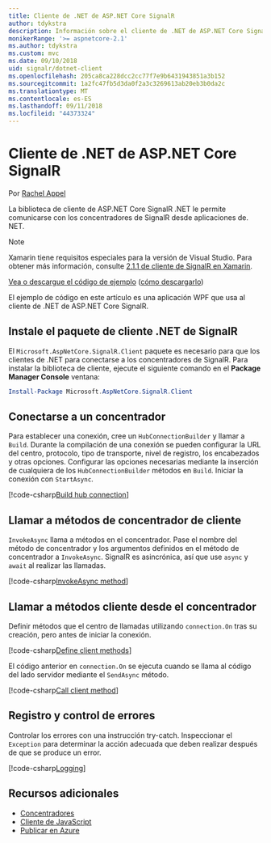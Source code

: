 ```yaml
---
title: Cliente de .NET de ASP.NET Core SignalR
author: tdykstra
description: Información sobre el cliente de .NET de ASP.NET Core SignalR
monikerRange: '>= aspnetcore-2.1'
ms.author: tdykstra
ms.custom: mvc
ms.date: 09/10/2018
uid: signalr/dotnet-client
ms.openlocfilehash: 205ca8ca228dcc2cc77f7e9b6431943851a3b152
ms.sourcegitcommit: 1a2fc47fb5d3da0f2a3c3269613ab20eb3b0da2c
ms.translationtype: MT
ms.contentlocale: es-ES
ms.lasthandoff: 09/11/2018
ms.locfileid: "44373324"
---
```

# <a name="aspnet-core-signalr-net-client"></a>Cliente de .NET de ASP.NET Core SignalR

Por [Rachel Appel](http://twitter.com/rachelappel)

La biblioteca de cliente de ASP.NET Core SignalR .NET le permite comunicarse con los concentradores de SignalR desde aplicaciones de. NET.

> [!NOTE]
> Xamarin tiene requisitos especiales para la versión de Visual Studio. Para obtener más información, consulte [2.1.1 de cliente de SignalR en Xamarin](https://github.com/aspnet/Announcements/issues/305).

[Vea o descargue el código de ejemplo](https://github.com/aspnet/Docs/tree/master/aspnetcore/signalr/dotnet-client/sample) ([cómo descargarlo](xref:tutorials/index#how-to-download-a-sample))

El ejemplo de código en este artículo es una aplicación WPF que usa al cliente de .NET de ASP.NET Core SignalR.

## <a name="install-the-signalr-net-client-package"></a>Instale el paquete de cliente .NET de SignalR

El `Microsoft.AspNetCore.SignalR.Client` paquete es necesario para que los clientes de .NET para conectarse a los concentradores de SignalR. Para instalar la biblioteca de cliente, ejecute el siguiente comando en el **Package Manager Console** ventana:

```powershell
Install-Package Microsoft.AspNetCore.SignalR.Client
```

## <a name="connect-to-a-hub"></a>Conectarse a un concentrador

Para establecer una conexión, cree un `HubConnectionBuilder` y llamar a `Build`. Durante la compilación de una conexión se pueden configurar la URL del centro, protocolo, tipo de transporte, nivel de registro, los encabezados y otras opciones. Configurar las opciones necesarias mediante la inserción de cualquiera de los `HubConnectionBuilder` métodos en `Build`. Iniciar la conexión con `StartAsync`.

[!code-csharp[Build hub connection](dotnet-client/sample/signalrchatclient/MainWindow.xaml.cs?name=snippet_MainWindowClass&highlight=14-16,32)]

## <a name="call-hub-methods-from-client"></a>Llamar a métodos de concentrador de cliente

`InvokeAsync` llama a métodos en el concentrador. Pase el nombre del método de concentrador y los argumentos definidos en el método de concentrador a `InvokeAsync`. SignalR es asincrónica, así que use `async` y `await` al realizar las llamadas.

[!code-csharp[InvokeAsync method](dotnet-client/sample/signalrchatclient/MainWindow.xaml.cs?name=snippet_InvokeAsync)]

## <a name="call-client-methods-from-hub"></a>Llamar a métodos cliente desde el concentrador

Definir métodos que el centro de llamadas utilizando `connection.On` tras su creación, pero antes de iniciar la conexión.

[!code-csharp[Define client methods](dotnet-client/sample/signalrchatclient/MainWindow.xaml.cs?name=snippet_ConnectionOn)]

El código anterior en `connection.On` se ejecuta cuando se llama al código del lado servidor mediante el `SendAsync` método.

[!code-csharp[Call client method](dotnet-client/sample/signalrchat/hubs/chathub.cs?name=snippet_SendMessage)]

## <a name="error-handling-and-logging"></a>Registro y control de errores

Controlar los errores con una instrucción try-catch. Inspeccionar el `Exception` para determinar la acción adecuada que deben realizar después de que se produce un error.

[!code-csharp[Logging](dotnet-client/sample/signalrchatclient/MainWindow.xaml.cs?name=snippet_ErrorHandling)]

## <a name="additional-resources"></a>Recursos adicionales

* [Concentradores](xref:signalr/hubs)
* [Cliente de JavaScript](xref:signalr/javascript-client)
* [Publicar en Azure](xref:signalr/publish-to-azure-web-app)
